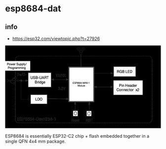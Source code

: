 

# esp8684-dat

## info
- https://esp32.com/viewtopic.php?t=27926

![](28-37-15-15-12-2022.png)


ESP8684 is essentially ESP32-C2 chip + flash embedded together in a single QFN 4x4 mm package. 

